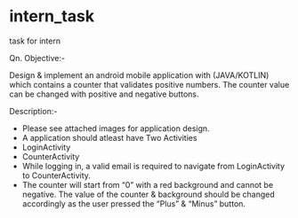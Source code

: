 # intern_task
task for intern

Qn.
Objective:-

Design & implement an android mobile application with (JAVA/KOTLIN) which contains a counter that
validates positive numbers. The counter value can be changed with positive and negative buttons.

Description:-

- Please see attached images for application design.
- A application should atleast have Two Activities
- LoginActivity
- CounterActivity
- While logging in, a valid email is required to navigate from LoginActivity to CounterActivity.
- The counter will start from “0” with a red background and cannot be negative. The value of the counter
& background should be changed accordingly as the user pressed the “Plus” & “Minus” button.
